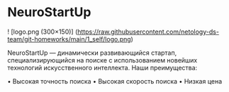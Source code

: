 # NeuroStartUp

! [logo.png (300×150)] (https://raw.githubusercontent.com/netology-ds-team/git-homeworks/main/1_self/logo.png)

NeuroStartUp — динамически развивающийся стартап, специализирующийся на поиске с использованием новейших технологий искусственного интеллекта. Наши преимущества:

• Высокая точность поиска
• Высокая скорость поиска
• Низкая цена
